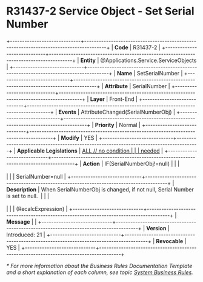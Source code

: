 ﻿---
erp.type: front-end-business-rule
erp.entity: Applications.Service.ServiceObjects
---

# R31437-2 Service Object - Set Serial Number
+-----------------------------+---------------------------------------------------------------------------------------+
| **Code**                    | R31437-2                                                                              |
+-----------------------------+---------------------------------------------------------------------------------------+
| **Entity**                  | @Applications.Service.ServiceObjects                                                  |
+-----------------------------+---------------------------------------------------------------------------------------+
| **Name**                    | SetSerialNumber                                                                       |
+-----------------------------+---------------------------------------------------------------------------------------+
| **Attribute**               | SerialNumber                                                                          |
+-----------------------------+---------------------------------------------------------------------------------------+
| **Layer**                   | Front-End                                                                             |
+-----------------------------+---------------------------------------------------------------------------------------+
| **Events**                  | AttributeChanged(SerialNumberObj)                                                     |
+-----------------------------+---------------------------------------------------------------------------------------+
| **Priority**                | Normal                                                                                |
+-----------------------------+---------------------------------------------------------------------------------------+
| **Modify**                  | YES                                                                                   |
+-----------------------------+---------------------------------------------------------------------------------------+
| **Applicable Legislations** | [ALL // no condition                                                                  |
|                             | needed](xref:applicable-legislations)                                                 |
+-----------------------------+---------------------------------------------------------------------------------------+
| **Action**                  | IF(SerialNumberObj!=null)                                                             |
|                             | <br/><br/>                                                                            |
|                             | SerialNumber=null                                                                     |
+-----------------------------+---------------------------------------------------------------------------------------+
| **Description**             | When SerialNumberObj is changed, if not null, Serial Number is set to null.           |
|                             | <br/><br/>                                                                            |
|                             | (RecalcExpression)                                                                    |
+-----------------------------+---------------------------------------------------------------------------------------+
| **Message**                 |                                                                                       |
+-----------------------------+---------------------------------------------------------------------------------------+
| **Version**                 | Introduced: 21                                                                        |
+-----------------------------+---------------------------------------------------------------------------------------+
| **Revocable**               | YES                                                                                   |
+-----------------------------+---------------------------------------------------------------------------------------+

*\* For more information about the Business Rules Documentation Template and a short explanation of each column, see
topic [System Business Rules](../templates/template-description-system-business-rules.md).*
